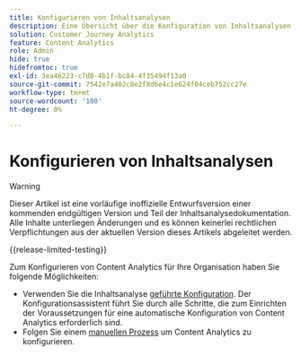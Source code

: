 ```yaml
---
title: Konfigurieren von Inhaltsanalysen
description: Eine Übersicht über die Konfiguration von Inhaltsanalysen
solution: Customer Journey Analytics
feature: Content Analytics
role: Admin
hide: true
hidefromtoc: true
exl-id: 3ea46223-c7d0-4b1f-bc84-4f35494f13a0
source-git-commit: 7542e7a402c8e2f8d6e4c1e624f04ceb752cc27e
workflow-type: tm+mt
source-wordcount: '100'
ht-degree: 0%

---
```


# Konfigurieren von Inhaltsanalysen

>[!WARNING]
>
>Dieser Artikel ist eine vorläufige inoffizielle Entwurfsversion einer kommenden endgültigen Version und Teil der Inhaltsanalysedokumentation. Alle Inhalte unterliegen Änderungen und es können keinerlei rechtlichen Verpflichtungen aus der aktuellen Version dieses Artikels abgeleitet werden.
>

{{release-limited-testing}}


Zum Konfigurieren von Content Analytics für Ihre Organisation haben Sie folgende Möglichkeiten:

* Verwenden Sie die Inhaltsanalyse [geführte Konfiguration](guided.md). Der Konfigurationsassistent führt Sie durch alle Schritte, die zum Einrichten der Voraussetzungen für eine automatische Konfiguration von Content Analytics erforderlich sind.
* Folgen Sie einem [manuellen Prozess](manual.md) um Content Analytics zu konfigurieren.
